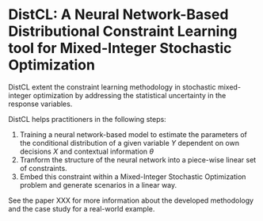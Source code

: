 # DistCL: A Neural Network-Based Distributional Constraint Learning tool for Mixed-Integer Stochastic Optimization

DistCL extent the constraint learning methodology in stochastic mixed-integer optimization by addressing the statistical uncertainty in the response variables. 

DistCL helps practitioners in the following steps:

1. Training a neural network-based model to estimate the parameters of the conditional distribution of a given variable $Y$ dependent on own decisions $X$ and contextual information $\theta$
2. Tranform the structure of the neural network into a piece-wise linear set of constraints.
3. Embed this constraint within a Mixed-Integer Stochastic Optimization problem and generate scenarios in a linear way.


See the paper XXX for more information about the developed methodology and the case study for a real-world example.
